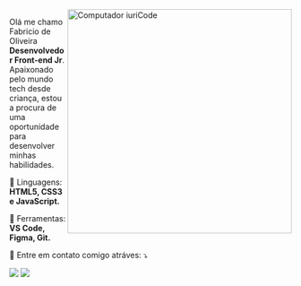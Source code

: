 <img src="https://raw.githubusercontent.com/MicaelliMedeiros/micaellimedeiros/master/image/computer-illustration.png" min-width="400px" max-width="400px" width="400px" align="right" alt="Computador iuriCode">

<p align="left"> 
  Olá me chamo Fabricio de Oliveira <strong>Desenvolvedor Front-end Jr</strong>.<br>
  Apaixonado pelo mundo tech desde criança, estou a procura de uma oportunidade para desenvolver minhas habilidades.
</p>

<p align="left">
  🦄 Linguagens: <strong>HTML5, CSS3 e JavaScript.</strong>
</p>

<p align="left">
  💼 Ferramentas: <strong>VS Code, Figma, Git.</strong>
</p>

<p align="left">
  💌 Entre em contato comigo atráves: ⤵️
</p>

<p align="left">
  <a href="mailto:fabriciodeoliveira334@gmail.com" alt="Gmail">
  <img src="https://img.shields.io/badge/-Gmail-FF0000?style=flat-square&labelColor=FF0000&logo=gmail&logoColor=white&link=fabriciodeoliveira334@gmail.com" /></a>

  <a href="https://www.linkedin.com/in/fabricio-on" alt="Linkedin">
  <img src="https://img.shields.io/badge/-Linkedin-0e76a8?style=flat-square&logo=Linkedin&logoColor=white&link=https://www.linkedin.com/in/fabricio-on" /></a>
</p>  

